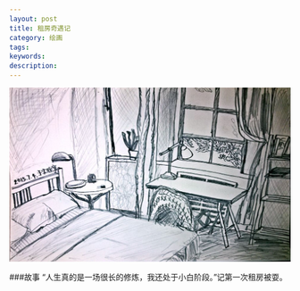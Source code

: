 ```yaml
---
layout: post
title: 租房奇遇记
category: 绘画
tags: 
keywords: 
description: 
---
```


![1](/public/img/days/ca.jpg)

###故事
“人生真的是一场很长的修炼，我还处于小白阶段。”记第一次租房被耍。



